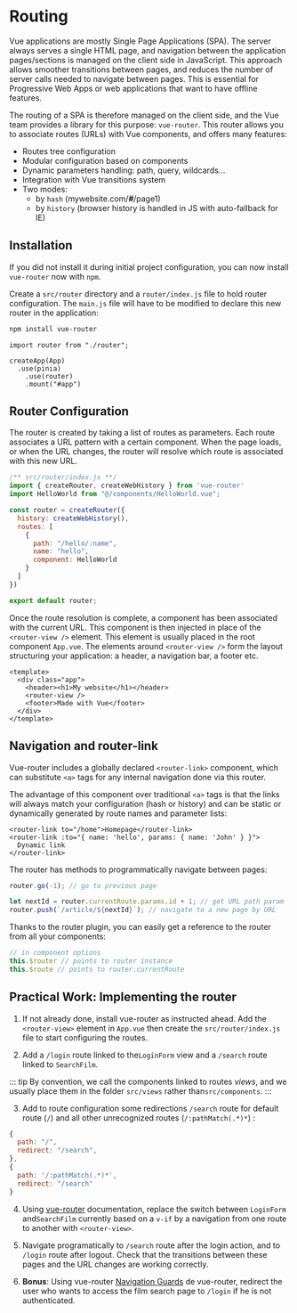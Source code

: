 # Routing

Vue applications are mostly Single Page Applications (SPA). The server always serves a single HTML page, and navigation between the application pages/sections is managed on the client side in JavaScript. This approach allows smoother transitions between pages, and reduces the number of server calls needed to navigate between pages. This is essential for Progressive Web Apps or web applications that want to have offline features.

The routing of a SPA is therefore managed on the client side, and the Vue team provides a library for this purpose: `vue-router`. This router allows you to associate routes (URLs) with Vue components, and offers many features:

- Routes tree configuration
- Modular configuration based on components
- Dynamic parameters handling: path, query, wildcards...
- Integration with Vue transitions system
- Two modes:
  - by `hash` (mywebsite.com/**#**/page1)
  - by `history` (browser history is handled in JS with auto-fallback for IE)

## Installation

If you did not install it during initial project configuration, you can now install `vue-router` now with `npm`.

Create a `src/router` directory and a `router/index.js` file to hold router configuration. The `main.js` file will have to be modified to declare this new router in the application:

```bash
npm install vue-router
```

```js{5}
import router from "./router";

createApp(App)
  .use(pinia)
	.use(router)
	.mount("#app")
```

## Router Configuration

The router is created by taking a list of routes as parameters. Each route associates a URL pattern with a certain component. When the page loads, or when the URL changes, the router will resolve which route is associated with this new URL.

```js
/** src/router/index.js **/
import { createRouter, createWebHistory } from 'vue-router'
import HelloWorld from "@/components/HelloWorld.vue";

const router = createRouter({
  history: createWebHistory(),
  routes: [
    {
      path: "/hello/:name",
      name: "hello",
      component: HelloWorld
    }
  ]
})

export default router;
```

Once the route resolution is complete, a component has been associated with the current URL. This component is then injected in place of the `<router-view />` element. This element is usually placed in the root component `App.vue`. The elements around `<router-view />` form the layout structuring your application: a header, a navigation bar, a footer etc.

```vue
<template>
  <div class="app">
    <header><h1>My website</h1></header>
    <router-view />
    <footer>Made with Vue</footer>
  </div>
</template>
```

## Navigation and router-link

Vue-router includes a globally declared `<router-link>` component, which can substitute `<a>` tags for any internal navigation done via this router.

The advantage of this component over traditional `<a>` tags is that the links will always match your configuration (hash or history) and can be static or dynamically generated by route names and parameter lists:

```vue
<router-link to="/home">Homepage</router-link>
<router-link :to="{ name: 'hello', params: { name: 'John' } }">
  Dynamic link
</router-link>
```

The router has methods to programmatically navigate between pages:

```js
router.go(-1); // go to previous page

let nextId = router.currentRoute.params.id + 1; // get URL path param
router.push(`/article/${nextId}`); // navigate to a new page by URL
```

Thanks to the router plugin, you can easily get a reference to the router from all your components: 
```js
// in component options
this.$router // points to router instance
this.$route // points to router.currentRoute
```

## Practical Work: Implementing the router

1. If not already done, install vue-router as instructed ahead. Add the `<router-view>` element in `App.vue` then create the `src/router/index.js` file to start configuring the routes.

2. Add a `/login` route linked to the`LoginForm` view and a `/search` route linked to `SearchFilm`.

::: tip
By convention, we call the components linked to routes _views_, and we usually place them in the folder `src/views` rather than`src/components`.
:::

3. Add to route configuration some redirections `/search` route for default route (`/`) and all other unrecognized routes (`/:pathMatch(.*)*`) :

```js
{
  path: "/",
  redirect: "/search",
},
{ 
  path: '/:pathMatch(.*)*', 
  redirect: "/search"
}
```

4. Using [vue-router](https://router.vuejs.org/api/) documentation, replace the switch between `LoginForm` and`SearchFilm` currently based on a `v-if` by a navigation from one route to another with `<router-view>`.

5. Navigate programatically to `/search` route after the login action, and to `/login` route after logout. Check that the transitions between these pages and the URL changes are working correctly.

6. **Bonus**: Using vue-router [Navigation Guards](https://router.vuejs.org/guide/advanced/navigation-guards.html) de vue-router, redirect the user who wants to access the film search page to `/login` if he is not authenticated.
